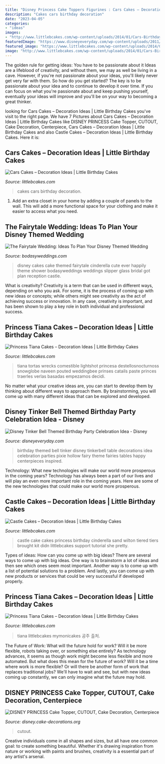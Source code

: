 ```yaml
---
title: "Disney Princess Cake Toppers Figurines : Cars Cakes – Decoration Ideas"
description: "Cakes cars birthday decoration"
date: "2023-04-05"
categories:
- "ideas"
images:
- "http://www.littlebcakes.com/wp-content/uploads/2014/01/Cars-Birthday-Cakes.jpg"
featuredImage: "https://www.disneyeveryday.com/wp-content/uploads/2011/11/Tinkerbell-Birthday-Party-Table-Idea-Pixie-Hollow.jpg"
featured_image: "https://www.littlebcakes.com/wp-content/uploads/2014/01/Disney-Princess-Tiana-Cake.jpg"
image: "http://www.littlebcakes.com/wp-content/uploads/2014/01/Cars-Birthday-Cakes.jpg"
---
```



The golden rule for getting ideas: You have to be passionate about it
Ideas are a lifeblood of creativity, and without them, we may as well be living in a cave. However, if you're not passionate about your ideas, you'll likely never get very far with them. So how do you get started? The key is to be passionate about your idea and to continue to develop it over time. If you can focus on what you're passionate about and keep pushing yourself, eventually your ideas will improve and you'll be on your way to becoming a great thinker.

	

		
looking for Cars Cakes – Decoration Ideas | Little Birthday Cakes you've visit to the right page. We have 7 Pictures about Cars Cakes – Decoration Ideas | Little Birthday Cakes like DISNEY PRINCESS Cake Topper, CUTOUT, Cake Decoration, Centerpiece, Cars Cakes – Decoration Ideas | Little Birthday Cakes and also Castle Cakes – Decoration Ideas | Little Birthday Cakes. Here it is:
		
    
## Cars Cakes – Decoration Ideas | Little Birthday Cakes

<img loading=lazy src="http://www.littlebcakes.com/wp-content/uploads/2014/01/Cars-Birthday-Cakes.jpg" onerror="this.onerror=null;this.src='https://tse2.mm.bing.net/th?id=OIP.twbniwOvul7KC054CcKDQgHaLD&amp;pid=15.1';" alt="Cars Cakes – Decoration Ideas | Little Birthday Cakes">

_Source: littlebcakes.com_

>cakes cars birthday decoration. 

	

1. Add an extra closet in your home by adding a couple of panels to the wall. This will add a more functional space for your clothing and make it easier to access what you need.

    
## The Fairytale Wedding: Ideas To Plan Your Disney Themed Wedding

<img loading=lazy src="https://bodasyweddings.com/wp-content/uploads/2016/04/fairytale-wedding-cake-1.jpg" onerror="this.onerror=null;this.src='https://tse3.mm.bing.net/th?id=OIP.apZZg23qScKmVUqpmbxR9AHaLH&amp;pid=15.1';" alt="The Fairytale Wedding: Ideas To Plan Your Disney Themed Wedding">

_Source: bodasyweddings.com_

>disney cakes cake themed fairytale cinderella cute ever happily theme shower bodasyweddings weddings slipper glass bridal got plan reception castle. 

	

What is creativity?
Creativity is a term that can be used in different ways, depending on who you ask. For some, it is the process of coming up with new ideas or concepts; while others might see creativity as the act of achieving success or innovation. In any case, creativity is important, and has been shown to play a key role in both individual and professional success.

    
## Princess Tiana Cakes – Decoration Ideas | Little Birthday Cakes

<img loading=lazy src="https://www.littlebcakes.com/wp-content/uploads/2014/01/Disney-Princess-Tiana-Cake.jpg" onerror="this.onerror=null;this.src='https://tse2.mm.bing.net/th?id=OIP.qfHVm8nuvnMpzzayqIEDtAHaKz&amp;pid=15.1';" alt="Princess Tiana Cakes – Decoration Ideas | Little Birthday Cakes">

_Source: littlebcakes.com_

>tiana tortas wrecks comestible lightshot princesa destellosnocturnoss snowglobe naveen pouted weddingbee prinses catails paste princes traerles verlas basadas empezamos decidi. 

	

No matter what your creative ideas are, you can start to develop them by thinking about different ways to approach them. By brainstorming, you will come up with many different ideas that can be explored and developed.

    
## Disney Tinker Bell Themed Birthday Party Celebration Idea - Disney

<img loading=lazy src="https://www.disneyeveryday.com/wp-content/uploads/2011/11/Tinkerbell-Birthday-Party-Table-Idea-Pixie-Hollow.jpg" onerror="this.onerror=null;this.src='https://tse1.mm.bing.net/th?id=OIP.JxWN52WF6CuugTB4Ty6VVAHaFj&amp;pid=15.1';" alt="Disney Tinker Bell Themed Birthday Party Celebration Idea - Disney">

_Source: disneyeveryday.com_

>birthday themed bell tinker disney tinkerbell table decorations idea celebration parties pixie hollow fairy theme fairies tables happy centerpieces inspired. 

	

Technology: What new technologies will make our world more prosperous in the coming years?
Technology has always been a part of our lives and will play an even more important role in the coming years. Here are some of the new technologies that could make our world more prosperous.

    
## Castle Cakes – Decoration Ideas | Little Birthday Cakes

<img loading=lazy src="http://www.littlebcakes.com/wp-content/uploads/2013/08/Sand-Castle-Cake.jpg" onerror="this.onerror=null;this.src='https://tse3.mm.bing.net/th?id=OIP.Yiw9sbtaB4jN6TfoZGPHOQHaJ6&amp;pid=15.1';" alt="Castle Cakes – Decoration Ideas | Little Birthday Cakes">

_Source: littlebcakes.com_

>castle cake cakes princess birthday cinderella sand wilton tiered tiers brought kit didn littlebcakes support tutorial she pretty. 

	

Types of ideas: How can you come up with big ideas?
There are several ways to come up with big ideas. One way is to brainstorm a lot of ideas and then see which ones seem most important. Another way is to come up with a list of potential solutions to a problem. And lastly, you can come up with new products or services that could be very successful if developed properly.

    
## Princess Tiana Cakes – Decoration Ideas | Little Birthday Cakes

<img loading=lazy src="https://www.littlebcakes.com/wp-content/uploads/2014/01/Princess-Tiana-Cake.jpg" onerror="this.onerror=null;this.src='https://tse3.mm.bing.net/th?id=OIP.JrxbBMv8gCajLvisUyYTJgHaJ4&amp;pid=15.1';" alt="Princess Tiana Cakes – Decoration Ideas | Little Birthday Cakes">

_Source: littlebcakes.com_

>tiana littlebcakes mymonicakes 공주 출처. 

	

The Future of Work: What will the future hold for work? Will it be more flexible, robots taking over, or something else entirely?
As technology advances, it seems as though work might become less flexible and more automated. But what does this mean for the future of work? Will it be a time where work is more flexible? Or will there be another form of work that replaces traditional jobs? We'll have to wait and see, but with new ideas coming up constantly, we can only imagine what the future may hold.

    
## DISNEY PRINCESS Cake Topper, CUTOUT, Cake Decoration, Centerpiece

<img loading=lazy src="https://images.cake-decorations.org/disney-princess-cake-topper-cutout-cake-decoration.jpg" onerror="this.onerror=null;this.src='https://tse2.mm.bing.net/th?id=OIP.QZWmlAhIwvi-oC8arTKceQAAAA&amp;pid=15.1';" alt="DISNEY PRINCESS Cake Topper, CUTOUT, Cake Decoration, Centerpiece">

_Source: disney.cake-decorations.org_

>cutout. 

	

Creative individuals come in all shapes and sizes, but all have one common goal: to create something beautiful. Whether it's drawing inspiration from nature or working with paints and brushes, creativity is a essential part of any artist's arsenal.

